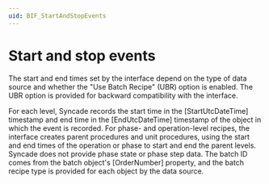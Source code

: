 ```yaml
---
uid: BIF_StartAndStopEvents
---
```


# Start and stop events

<!-- Mark Bishop 6/18/21: Customized for Emerson Syncade -->

The start and end times set by the interface depend on the type of data source and whether the "Use Batch Recipe" (UBR) option is enabled. The UBR option is provided for backward compatibility with the interface.

For each level, Syncade records the start time in the [StartUtcDateTime] timestamp and end 
time in the [EndUtcDateTime] timestamp of the object in which the event is recorded. For phase- and operation-level recipes, the interface creates parent procedures and unit procedures, using the start and end times of the operation or phase to start and end the parent levels. Syncade does not provide phase state or phase step data. The batch ID comes from the batch object's [OrderNumber] property, and the batch recipe type is provided for each object by the data source. 